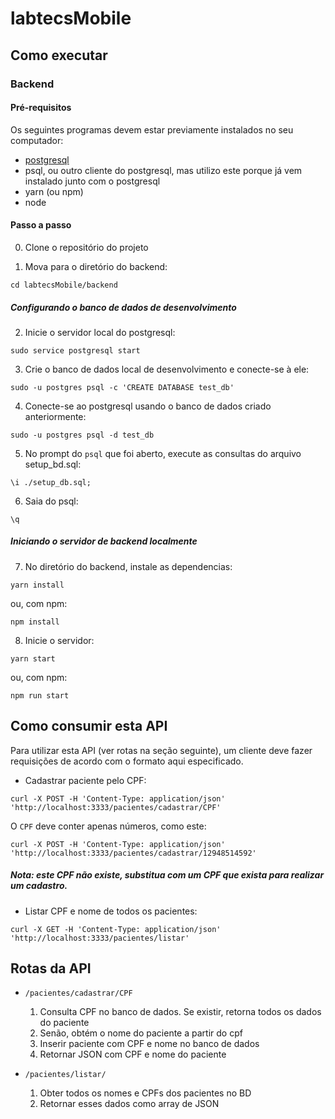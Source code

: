 # labtecsMobile

## Como executar

### Backend

#### Pré-requisitos

Os seguintes programas devem estar previamente instalados no seu computador:

- [postgresql](https://www.postgresql.org/)
- psql, ou outro cliente do postgresql, mas utilizo este porque já vem instalado junto com o postgresql
- yarn (ou npm)
- node

#### Passo a passo

0. Clone o repositório do projeto

1. Mova para o diretório do backend:

```
cd labtecsMobile/backend
```

##### Configurando o banco de dados de desenvolvimento

2. Inicie o servidor local do postgresql:

```
sudo service postgresql start
```

3. Crie o banco de dados local de desenvolvimento e conecte-se à ele:

```
sudo -u postgres psql -c 'CREATE DATABASE test_db'
```

4. Conecte-se ao postgresql usando o banco de dados criado anteriormente:

```
sudo -u postgres psql -d test_db
```

5. No prompt do `psql` que foi aberto, execute as consultas do arquivo setup_bd.sql:

```
\i ./setup_db.sql;
```

6. Saia do psql:

```
\q
```

##### Iniciando o servidor de backend localmente

7. No diretório do backend, instale as dependencias:

```
yarn install
```

ou, com npm:

```
npm install
```

8. Inicie o servidor:

```
yarn start
```

ou, com npm:

```
npm run start
```

## Como consumir esta API

Para utilizar esta API (ver rotas na seção seguinte), um cliente deve fazer requisições de acordo com o formato aqui especificado.

- Cadastrar paciente pelo CPF:

```
curl -X POST -H 'Content-Type: application/json' 'http://localhost:3333/pacientes/cadastrar/CPF'
```

O `CPF` deve conter apenas números, como este:

```
curl -X POST -H 'Content-Type: application/json' 'http://localhost:3333/pacientes/cadastrar/12948514592'
```

##### Nota: este CPF não existe, substitua com um CPF que exista para realizar um cadastro.

- Listar CPF e nome de todos os pacientes:

```
curl -X GET -H 'Content-Type: application/json' 'http://localhost:3333/pacientes/listar'
```

## Rotas da API

- `/pacientes/cadastrar/CPF`

  1. Consulta CPF no banco de dados. Se existir, retorna todos os dados do paciente
  2. Senão, obtém o nome do paciente a partir do cpf
  3. Inserir paciente com CPF e nome no banco de dados
  4. Retornar JSON com CPF e nome do paciente

- `/pacientes/listar/`
  1. Obter todos os nomes e CPFs dos pacientes no BD
  2. Retornar esses dados como array de JSON
